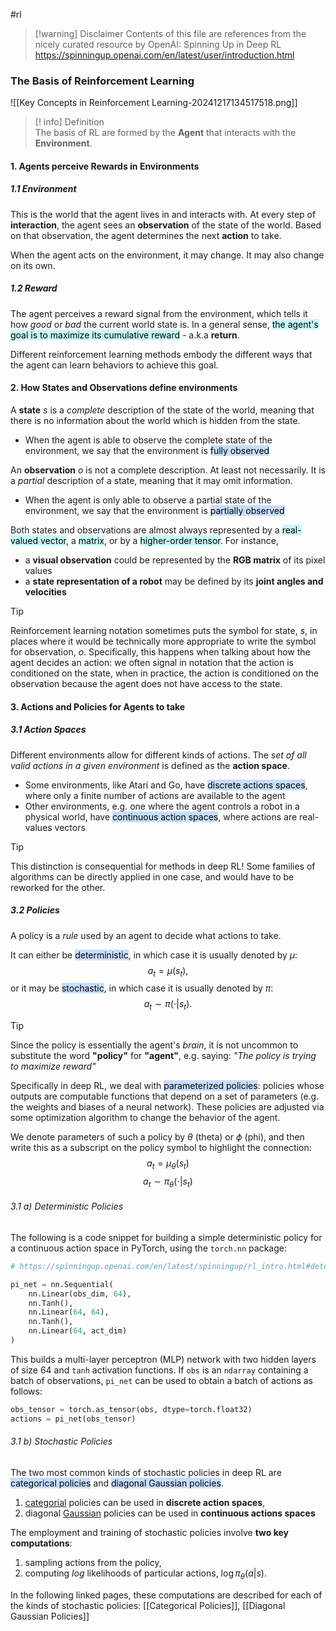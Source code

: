 #rl 

> [!warning]  Disclaimer
> Contents of this file are references from the nicely curated resource by OpenAI: Spinning Up in Deep RL https://spinningup.openai.com/en/latest/user/introduction.html

### The Basis of Reinforcement Learning
![[Key Concepts in Reinforcement Learning-20241217134517518.png]]
>[! info] Definition  
>The basis of RL are formed by the **Agent** that interacts with the **Environment**.

#### 1. **Agents** perceive **Rewards** in **Environments** 
##### 1.1 Environment
This is the world that the agent lives in and interacts with. At every step of **interaction**, the agent sees an **observation** of the state of the world. Based on that observation, the agent determines the next **action** to take.

When the agent acts on the environment, it may change. It may also change on its own.

##### 1.2 Reward
The agent perceives a reward signal from the environment, which tells it how *good* or *bad* the current world state is. In a general sense, <mark style="background: #ABF7F7A6;">the agent's goal is to maximize its cumulative reward</mark> - a.k.a **return**.

Different reinforcement learning methods embody the different ways that the agent can learn behaviors to achieve this goal.

#### 2. How **States** and **Observations** define environments
A **state** $s$ is a *complete* description of the state of the world, meaning that there is no information about the world which is hidden from the state. 
- When the agent is able to observe the complete state of the environment, we say that the environment is <mark style="background: #ADCCFFA6;">fully observed</mark>

An **observation** $o$ is not a complete description. At least not necessarily. It is a *partial* description of a state, meaning that it may omit information.
- When the agent is only able to observe a partial state of the environment, we say that the environment is <mark style="background: #ADCCFFA6;">partially observed</mark>

Both states and observations are almost always represented by a <mark style="background: #ABF7F7A6;">real-valued vector</mark>, a <mark style="background: #ABF7F7A6;">matrix</mark>, or by a <mark style="background: #ABF7F7A6;">higher-order tensor</mark>. For instance,
- a **visual observation** could be represented by the **RGB matrix** of its pixel values
- a **state representation of a robot** may be defined by its **joint angles and velocities** 

> [!tip] 
> Reinforcement learning notation sometimes puts the symbol for state, $s$, in places where it would be technically more appropriate to write the symbol for observation, $o$. Specifically, this happens when talking about how the agent decides an action: we often signal in notation that the action is conditioned on the state, when in practice, the action is conditioned on the observation because the agent does not have access to the state.

#### 3. **Actions** and **Policies** for Agents to take
##### 3.1 Action Spaces
Different environments allow for different kinds of actions. The *set of all valid actions in a given environment* is defined as the **action space**.
- Some environments, like Atari and Go, have <mark style="background: #ADCCFFA6;">discrete actions spaces</mark>, where only a finite number of actions are available to the agent
- Other environments, e.g. one where the agent controls a robot in a physical world, have <mark style="background: #ADCCFFA6;">continuous action spaces</mark>, where actions are real-values vectors

> [!tip]
> This distinction is consequential for methods in deep RL! Some families of algorithms can be directly applied in one case, and would have to be reworked for the other.

##### 3.2 Policies
A policy is a *rule* used by an agent to decide what actions to take. 

It can either be <mark style="background: #ADCCFFA6;">deterministic</mark>, in which case it is usually denoted by $\mu$:
$$a_t=\mu(s_t),$$
or it may be <mark style="background: #ADCCFFA6;">stochastic</mark>, in which case it is usually denoted by $\pi$:
$$a_t \sim\pi(\cdot | s_t).$$

> [!tip] 
> Since the policy is essentially the agent's *brain*, it is not uncommon to substitute the word **"policy"** for **"agent"**, e.g. saying: *"The policy is trying to maximize reward"*

Specifically in deep RL, we deal with <mark style="background: #ADCCFFA6;">parameterized policies</mark>: policies whose outputs are computable functions that depend on a set of parameters (e.g. the weights and biases of a neural network). These policies are adjusted via some optimization algorithm to change the behavior of the agent.

We denote parameters of such a policy by $\theta$ (theta) or $\phi$ (phi), and then write this as a subscript on the policy symbol to highlight the connection:
$$a_t=\mu_\theta(s_t)$$
$$a_t\sim\pi_\theta(\cdot|s_t)$$
###### 3.1 a) Deterministic Policies
The following is a code snippet for building a simple deterministic policy for a continuous action space in PyTorch, using the `torch.nn` package:
```python
# https://spinningup.openai.com/en/latest/spinningup/rl_intro.html#deterministic-policies

pi_net = nn.Sequential(
	nn.Linear(obs_dim, 64),
	nn.Tanh(),
	nn.Linear(64, 64),
	nn.Tanh(),
	nn.Linear(64, act_dim)
)
```
This builds a multi-layer perceptron (MLP) network with two hidden layers of size 64 and `tanh` activation functions. If `obs` is an `ndarray` containing a batch of observations, `pi_net` can be used to obtain a batch of actions as follows:
```python
obs_tensor = torch.as_tensor(obs, dtype=torch.float32)
actions = pi_net(obs_tensor)
```

###### 3.1 b) Stochastic Policies
The two most common kinds of stochastic policies in deep RL are <mark style="background: #ADCCFFA6;">categorical policies</mark> and <mark style="background: #ADCCFFA6;">diagonal Gaussian policies</mark>.
1. [categorial](https://en.wikipedia.org/wiki/Categorical_distribution) policies can be used in **discrete action spaces**, 
2. diagonal [Gaussian](https://en.wikipedia.org/wiki/Multivariate_normal_distribution) policies can be used in **continuous actions spaces**

The employment and training of stochastic policies involve **two key computations**:
1. sampling actions from the policy,
2. computing $log$ likelihoods of particular actions, $\log\pi_\theta(a|s)$.

In the following linked pages, these computations are described for each of the kinds of stochastic policies: [[Categorical Policies]], [[Diagonal Gaussian Policies]]

